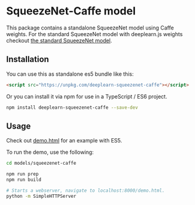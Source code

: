 # SqueezeNet-Caffe model

This package contains a standalone SqueezeNet model using Caffe weights. For the standard SqueezeNet model with deeplearn.js weights checkout [the standard SqueezeNet model](https://github.com/PAIR-code/deeplearnjs/blob/master/models/squeezenet).

## Installation
You can use this as standalone es5 bundle like this:

```html
<script src="https://unpkg.com/deeplearn-squeezenet-caffe"></script>
```

Or you can install it via npm for use in a TypeScript / ES6 project.

```sh
npm install deeplearn-squeezenet-caffe --save-dev
```

## Usage

Check out [demo.html](https://github.com/PAIR-code/deeplearnjs/blob/master/models/squeezenet-caffe/demo.html)
for an example with ES5.

To run the demo, use the following:

```bash
cd models/squeezenet-caffe

npm run prep
npm run build

# Starts a webserver, navigate to localhost:8000/demo.html.
python -m SimpleHTTPServer
```
